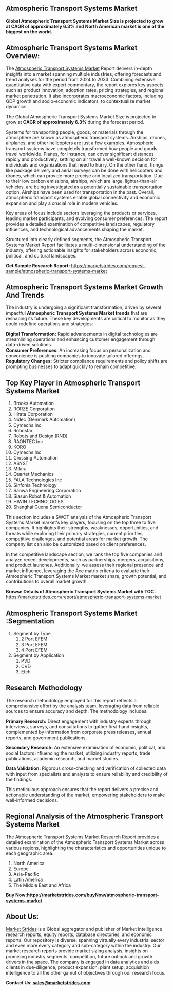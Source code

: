 <h2>Atmospheric Transport Systems Market</h2>
<p><strong>Global Atmospheric Transport Systems Market Size is projected to grow at CAGR of approximately 6.3% and North American market is one of the biggest on the world.</strong></p>
<h2>Atmospheric Transport Systems Market Overview:</h2>
<p>The <a href="https://marketstrides.com/report/atmospheric-transport-systems-market">Atmospheric Transport Systems Market</a> Report delivers in-depth insights into a market spanning multiple industries, offering forecasts and trend analyses for the period from 2024 to 2033. Combining extensive quantitative data with expert commentary, the report explores key aspects such as product innovation, adoption rates, pricing strategies, and regional market penetration. It also incorporates macroeconomic factors, including GDP growth and socio-economic indicators, to contextualize market dynamics.</p>
<p>The Global Atmospheric Transport Systems Market Size is projected to grow at <strong>CAGR of approximately 6.3% </strong>during the forecast period.</p>
<p>Systems for transporting people, goods, or materials through the atmosphere are known as atmospheric transport systems. Airships, drones, airplanes, and other helicopters are just a few examples. Atmospheric transport systems have completely transformed how people and goods travel worldwide. Planes, for instance, can cover significant distances rapidly and productively, settling on air travel a well-known decision for individuals and organizations that need to hurry. On the other hand, things like package delivery and aerial surveys can be done with helicopters and drones, which can provide more precise and localized transportation. Due to their low carbon emissions, airships, which are large, lighter-than-air vehicles, are being investigated as a potentially sustainable transportation option. Airships have been used for transportation in the past. Overall, atmospheric transport systems enable global connectivity and economic expansion and play a crucial role in modern vehicles.</p>
<p>Key areas of focus include sectors leveraging the products or services, leading market participants, and evolving consumer preferences. The report provides a detailed examination of competitive landscapes, regulatory influences, and technological advancements shaping the market.</p>
<p>Structured into clearly defined segments, the Atmospheric Transport Systems Market Report facilitates a multi-dimensional understanding of the industry, offering actionable insights for stakeholders across economic, political, and cultural landscapes.</p>
<p><strong>Get Sample Research Report:</strong> <a href="https://marketstrides.com/request-sample/atmospheric-transport-systems-market">https://marketstrides.com/request-sample/atmospheric-transport-systems-market</a></p>
<h2>Atmospheric Transport Systems Market Growth And Trends</h2>
<p>The industry is undergoing a significant transformation, driven by several impactful <strong>Atmospheric Transport Systems Market trends</strong> that are reshaping its future. These key developments are critical to monitor as they could redefine operations and strategies:</p>
<p><strong>Digital Transformation:</strong> Rapid advancements in digital technologies are streamlining operations and enhancing customer engagement through data-driven solutions.<br /><strong>Consumer Preferences:</strong> An increasing focus on personalization and convenience is pushing companies to innovate tailored offerings.<br /><strong>Regulatory Changes:</strong> Stricter compliance requirements and policy shifts are prompting businesses to adapt quickly to remain competitive.</p>
<h2>Top Key Player in Atmospheric Transport Systems Market</h2>
<ol>
<li>Brooks Automation</li>
<li>RORZE Corporation</li>
<li>Hirata Corporation</li>
<li>Nidec (Genmark Automation)</li>
<li>Cymechs Inc</li>
<li>Robostar</li>
<li>Robots and Design (RND)</li>
<li>RAONTEC Inc</li>
<li>KORO</li>
<li>Cymechs Inc</li>
<li>Crossing Automation</li>
<li>ASYST</li>
<li>Milara</li>
<li>Quartet Mechanics</li>
<li>FALA Technologies Inc</li>
<li>Sinfonia Technology</li>
<li>Sanwa Engineering Corporation</li>
<li>Siasun Robot &amp; Automation</li>
<li>HIWIN TECHNOLOGIES</li>
<li>Shanghai Guona Semiconductor</li>
</ol>
<p>This section includes a SWOT analysis of the Atmospheric Transport Systems Market market's key players, focusing on the top three to five companies. It highlights their strengths, weaknesses, opportunities, and threats while exploring their primary strategies, current priorities, competitive challenges, and potential areas for market growth. The company list can also be customized based on client preferences.</p>
<p>In the competitive landscape section, we rank the top five companies and analyze recent developments, such as partnerships, mergers, acquisitions, and product launches. Additionally, we assess their regional presence and market influence, leveraging the Ace matrix criteria to evaluate their Atmospheric Transport Systems Market market share, growth potential, and contributions to overall market growth.</p>
<p><strong>Browse Details of Atmospheric Transport Systems Market with TOC:</strong> <a href="https://marketstrides.com/report/atmospheric-transport-systems-market">https://marketstrides.com/report/atmospheric-transport-systems-market</a></p>
<h2>Atmospheric Transport Systems Market :Segmentation</h2>
<ol>
<li>Segment by Type
<ol>
<li>2 Port EFEM</li>
<li>3 Port EFEM</li>
<li>4 Port EFEM</li>
</ol>
</li>
<li>Segment by Application
<ol>
<li>PVD</li>
<li>CVD</li>
<li>Etch</li>
</ol>
</li>
</ol>
<h2>Research Methodology</h2>
<p>The research methodology employed for this report reflects a comprehensive effort by the analysis team, leveraging data from reliable sources to ensure accuracy and depth. The methodology includes:</p>
<p><strong>Primary Research:</strong> Direct engagement with industry experts through interviews, surveys, and consultations to gather first-hand insights, complemented by information from corporate press releases, annual reports, and government publications.</p>
<p><strong>Secondary Research:</strong> An extensive examination of economic, political, and social factors influencing the market, utilizing industry reports, trade publications, academic research, and market studies.</p>
<p><strong>Data Validation:</strong> Rigorous cross-checking and verification of collected data with input from specialists and analysts to ensure reliability and credibility of the findings.</p>
<p>This meticulous approach ensures that the report delivers a precise and actionable understanding of the market, empowering stakeholders to make well-informed decisions.</p>
<h2>Regional Analysis of the Atmospheric Transport Systems Market</h2>
<p>The Atmospheric Transport Systems Market Research Report provides a detailed examination of the Atmospheric Transport Systems Market across various regions, highlighting the characteristics and opportunities unique to each geographic area.</p>
<ol>
<li>North America</li>
<li>Europe</li>
<li>Asia-Pacific</li>
<li>Latin America</li>
<li>The Middle East and Africa</li>
</ol>
<p><strong>Buy Now:<a href="https://marketstrides.com/buyNow/atmospheric-transport-systems-market?price=single_price">https://marketstrides.com/buyNow/atmospheric-transport-systems-market</a></strong></p>
<h2>About Us:</h2>
<p><a href="https://marketstrides.com/">Market Strides</a> is a Global aggregator and publisher of Market intelligence research reports, equity reports, database directories, and economic reports. Our repository is diverse, spanning virtually every industrial sector and even more every category and sub-category within the industry. Our market research reports provide market sizing analysis, insights on promising industry segments, competition, future outlook and growth drivers in the space. The company is engaged in data analytics and aids clients in due-diligence, product expansion, plant setup, acquisition intelligence to all the other gamut of objectives through our research focus.</p>
<p><strong>Contact Us: <a href="mailto:sales@marketstrides.com">sales@marketstrides.com</a></strong></p>
